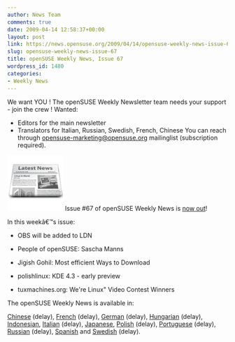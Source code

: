 ```yaml
---
author: News Team
comments: true
date: 2009-04-14 12:58:37+00:00
layout: post
link: https://news.opensuse.org/2009/04/14/opensuse-weekly-news-issue-67/
slug: opensuse-weekly-news-issue-67
title: openSUSE Weekly News, Issue 67
wordpress_id: 1480
categories:
- Weekly News
---
```


We want YOU ! The openSUSE Weekly Newsletter team needs your support - join the crew !
Wanted:
* Editors for the main newsletter
* Translators for Italian, Russian, Swedish, French, Chinese
You can reach through opensuse-marketing@opensuse.org mailinglist (subscription required).

![news](/wp-content/uploads/2007/11/knewsticker.png) Issue #67 of openSUSE Weekly News is [now out](http://en.opensuse.org/OpenSUSE_Weekly_News/67)!  
  

In this weekâ€™s issue:


  *  OBS will be added to LDN

  *  People of openSUSE: Sascha Manns

  *  Jigish Gohil: Most efficient Ways to Download

  *  polishlinux: KDE 4.3 - early preview

  *  tuxmachines.org: We're Linux" Video Contest Winners 




The openSUSE Weekly News is available in: 

[Chinese](http://en.opensuse.org/OpenSUSE_Weekly_News/67/chinese) (delay),
[French](http://fr.opensuse.org/Lettre_d'information_openSUSE/67) (delay),
[German](http://de.opensuse.org/OpenSUSE-Wochenschau/67) (delay),
[Hungarian](http://hu.opensuse.org/OpenSUSE_Heti_H%C3%ADrmond%C3%B3/67) (delay), 
[Indonesian](http://en.opensuse.org/OpenSUSE_Weekly_News/67/indonesian),
[Italian](http://it.opensuse.org/OpenSUSE_Newsletter_Settimanale/67) (delay),
[Japanese](http://ja.opensuse.org/OpenSUSE_Weekly_News/67),
[Polish](http://pl.opensuse.org/Tygodnik_openSUSE/67) (delay), 
[Portuguese](http://pt.opensuse.org/Not%C3%ADcias_da_semana_no_openSUSE/67) (delay),
[Russian](http://ru.opensuse.org/%D0%95%D0%B6%D0%B5%D0%BD%D0%B5%D0%B4%D0%B5%D0%BB%D1%8C%D0%BD%D1%8B%D0%B5_%D0%BD%D0%BE%D0%B2%D0%BE%D1%81%D1%82%D0%B8_openSUSE/67) (delay),
[Spanish](http://es.opensuse.org/OpenSUSE_Noticias_Semanales/67) and
[Swedish](http://en.opensuse.org/OpenSUSE_Weekly_News/67/swedish) (delay).
